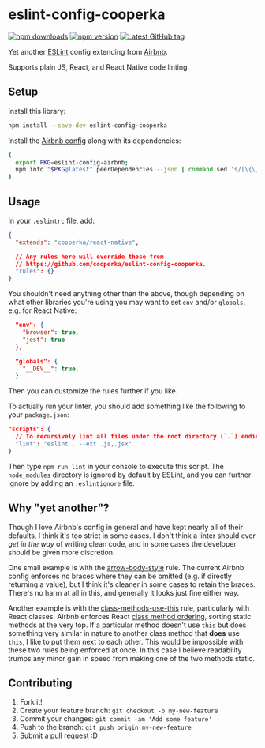 # eslint-config-cooperka

[![npm downloads](https://img.shields.io/npm/dm/eslint-config-cooperka.svg)](https://www.npmjs.com/package/eslint-config-cooperka)
[![npm version](https://img.shields.io/npm/v/eslint-config-cooperka.svg)](https://www.npmjs.com/package/eslint-config-cooperka)
[![Latest GitHub tag](https://img.shields.io/github/tag/cooperka/eslint-config-cooperka.svg)](https://github.com/cooperka/eslint-config-cooperka)

Yet another [ESLint](http://eslint.org/) config extending from [Airbnb](https://github.com/airbnb/javascript).

Supports plain JS, React, and React Native code linting.

## Setup

Install this library:

```bash
npm install --save-dev eslint-config-cooperka
```

Install the [Airbnb config](https://www.npmjs.com/package/eslint-config-airbnb) along with its dependencies:

```bash
(
  export PKG=eslint-config-airbnb;
  npm info "$PKG@latest" peerDependencies --json | command sed 's/[\{\},]//g ; s/: /@/g' | xargs npm install --save-dev "$PKG@latest"
)
```

## Usage

In your `.eslintrc` file, add:

```json
{
  "extends": "cooperka/react-native",

  // Any rules here will override those from
  // https://github.com/cooperka/eslint-config-cooperka.
  "rules": {}
}

```

You shouldn't need anything other than the above, though depending on
what other libraries you're using you may want to set `env` and/or `globals`, e.g. for React Native:

```json
  "env": {
    "browser": true,
    "jest": true
  },

  "globals": {
    "__DEV__": true,
  }
```

Then you can customize the rules further if you like.

To actually run your linter, you should add something like the following to your `package.json`:

```json
"scripts": {
  // To recursively lint all files under the root directory (`.`) ending in `.js` or `.jsx`:
  "lint": "eslint . --ext .js,.jsx"
}
```

Then type `npm run lint` in your console to execute this script.
The `node_modules` directory is ignored by default by ESLint, and you can further ignore by adding an `.eslintignore` file.

## Why "yet another"?

Though I love Airbnb's config in general and have kept nearly all of their defaults, I think it's too strict in some cases.
I don't think a linter should ever *get in the way* of writing clean code, and in some cases the developer should be given more discretion.

One small example is with the [arrow-body-style](http://eslint.org/docs/rules/arrow-body-style) rule.
The current Airbnb config enforces no braces where they can be omitted (e.g. if directly returning a value),
but I think it's cleaner in some cases to retain the braces. There's no harm at all in this, and generally it looks just fine either way.

Another example is with the [class-methods-use-this](http://eslint.org/docs/rules/class-methods-use-this) rule,
particularly with React classes. Airbnb enforces React [class method ordering](https://github.com/airbnb/javascript/tree/master/react#ordering),
sorting static methods at the very top. If a particular method doesn't use `this` but does something very similar in nature to another class method
that **does** use `this`, I like to put them next to each other. This would be impossible with these two rules being enforced at once.
In this case I believe readability trumps any minor gain in speed from making one of the two methods static.

## Contributing

1. Fork it!
2. Create your feature branch: `git checkout -b my-new-feature`
3. Commit your changes: `git commit -am 'Add some feature'`
4. Push to the branch: `git push origin my-new-feature`
5. Submit a pull request :D
